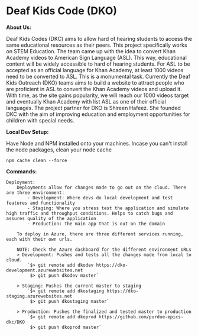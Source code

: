 # Deaf Kids Code (DKO)

**About Us:**

Deaf Kids Codes (DKC) aims to allow hard of hearing students to access the same educational resources as their peers. 
This project specifically works on STEM Education. The team came up with the idea to convert Khan Academy videos to 
American Sign Language (ASL). This way, educational content will be widely accessible to hard of hearing students. 
For ASL to be accepted as an official language for Khan Academy, at least 1000 videos need to be converted to ASL. 
This is a monumental task. Currently the Deaf Kids Outreach (DKO) teams aims to build a website to attract people 
who are proficient in ASL to convert the Khan Academy videos and upload it. With time, as the site gains popularity, 
we will reach our 1000 videos target and eventually Khan Academy with list ASL as one of their official languages. 
The project partner for DKO is Shireen Hafeez. She founded DKC with the aim of improving education and employment 
opportunities for children with special needs.

**Local Dev Setup:**

Have Node and NPM installed onto your machines. Incase you can't install the node packages, clean your node cache

    npm cache clean --force

**Commands:**

    Deployment:
        Deployments allow for changes made to go out on the cloud. There are three environment: 
            - Development: Where devs do local development and test features and functionality
            - Staging: Where you stress test the application and simulate high traffic and throughput conditions. Helps to catch bugs and assures quality of the application
            - Production: The main app that is out on the domain
        
        To deploy in Azure, there are three different services running, each with their own urls. 

        NOTE: Check the Azure dashboard for the different environment URLs
        > Development: Pushes and tests all the changes made from local to cloud.
            `$> git remote add dkodev https://dko-development.azurewebsites.net
             $> git push dkodev master`

        > Staging: Pushes the current master to staging
            `$> git remote add dkostaging https://dko-staging.azurewebsites.net
             $> git push dkostaging master`

        > Production: Pushes the finalized and tested master to production
            `$> git remote add dkoprod https://github.com/purdue-epics-dkc/DKO
             $> git push dkoprod master`

 
